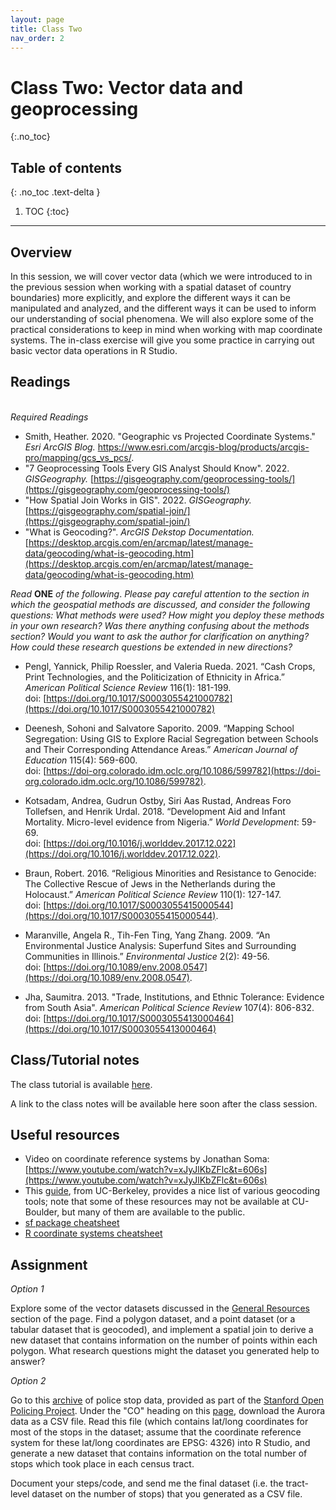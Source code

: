 ```yaml
---
layout: page
title: Class Two
nav_order: 2
---
```


# Class Two: Vector data and geoprocessing
{:.no_toc}

## Table of contents
{: .no_toc .text-delta }

1. TOC
{:toc}

---

## Overview

In this session, we will cover vector data (which we were introduced to in the previous session when working with a spatial dataset of country boundaries) more explicitly, and explore the different ways it can be manipulated and analyzed, and the different ways it can be used to inform our understanding of social phenomena. We will also explore some of the practical considerations to keep in mind when working with map coordinate systems. The in-class exercise will give you some practice in carrying out basic vector data operations in R Studio. 

## Readings
\
*Required Readings*

* Smith, Heather. 2020. "Geographic vs Projected Coordinate Systems." *Esri ArcGIS Blog.* https://www.esri.com/arcgis-blog/products/arcgis-pro/mapping/gcs_vs_pcs/. 
* "7 Geoprocessing Tools Every GIS Analyst Should Know". 2022. *GISGeography.* [https://gisgeography.com/geoprocessing-tools/](https://gisgeography.com/geoprocessing-tools/) 
* "How Spatial Join Works in GIS". 2022. *GISGeography.* [https://gisgeography.com/spatial-join/](https://gisgeography.com/spatial-join/)
* "What is Geocoding?". *ArcGIS Dekstop Documentation.* [https://desktop.arcgis.com/en/arcmap/latest/manage-data/geocoding/what-is-geocoding.htm](https://desktop.arcgis.com/en/arcmap/latest/manage-data/geocoding/what-is-geocoding.htm) 

*Read* **ONE** *of the following*. *Please pay careful attention to the section in which the geospatial methods are discussed, and consider the following questions: What methods were used? How might you deploy these methods in your own research? Was there anything confusing about the methods section? Would you want to ask the author for clarification on anything? How could these research questions be extended in new directions?* 

* Pengl, Yannick, Philip Roessler, and Valeria Rueda. 2021. “Cash Crops, Print Technologies, and the Politicization of Ethnicity in Africa.” *American Political Science Review* 116(1): 181-199.\
doi: [https://doi.org/10.1017/S0003055421000782](https://doi.org/10.1017/S0003055421000782)

* Deenesh, Sohoni and Salvatore Saporito. 2009. “Mapping School Segregation: Using GIS to Explore Racial Segregation between Schools and Their Corresponding Attendance Areas.” *American Journal of Education* 115(4): 569-600.\
doi: [https://doi-org.colorado.idm.oclc.org/10.1086/599782](https://doi-org.colorado.idm.oclc.org/10.1086/599782).

* Kotsadam, Andrea, Gudrun Ostby, Siri Aas Rustad, Andreas Foro Tollefsen, and Henrik Urdal. 2018. “Development Aid and Infant Mortality. Micro-level evidence from Nigeria.” *World Development*: 59-69.\
doi: [https://doi.org/10.1016/j.worlddev.2017.12.022](https://doi.org/10.1016/j.worlddev.2017.12.022). 

* Braun, Robert. 2016. “Religious Minorities and Resistance to Genocide: The Collective Rescue of Jews in the Netherlands during the Holocaust.” *American Political Science Review* 110(1): 127-147.\
doi: [https://doi.org/10.1017/S0003055415000544](https://doi.org/10.1017/S0003055415000544). 

* Maranville, Angela R., Tih-Fen Ting, Yang Zhang. 2009. “An Environmental Justice Analysis: Superfund Sites and Surrounding Communities in Illinois.” *Environmental Justice* 2(2): 49-56.\
doi: [https://doi.org/10.1089/env.2008.0547](https://doi.org/10.1089/env.2008.0547).

* Jha, Saumitra. 2013. "Trade, Institutions, and Ethnic Tolerance: Evidence from South Asia". *American Political Science Review* 107(4): 806-832.\
doi: [https://doi.org/10.1017/S0003055413000464](https://doi.org/10.1017/S0003055413000464)

## Class/Tutorial notes

The class tutorial is available [here](class_notes/class2/class2_tutorial.html). 

A link to the class notes will be available here soon after the class session. 

## Useful resources

* Video on coordinate reference systems by Jonathan Soma: [https://www.youtube.com/watch?v=xJyJlKbZFlc&t=606s](https://www.youtube.com/watch?v=xJyJlKbZFlc&t=606s)
* This [guide](https://guides.lib.berkeley.edu/gis/geocoding), from UC-Berkeley, provides a nice list of various geocoding tools; note that some of these resources may not be available at CU-Boulder, but many of them are available to the public. 
* [sf package cheatsheet](https://github.com/rstudio/cheatsheets/blob/main/sf.pdf)
* [R coordinate systems cheatsheet](https://www.nceas.ucsb.edu/sites/default/files/2020-04/OverviewCoordinateReferenceSystems.pdf)

## Assignment

*Option 1*

Explore some of the vector datasets discussed in the [General Resources](/resources.md) section of the page. Find a polygon dataset, and a point dataset (or a tabular dataset that is geocoded), and implement a spatial join to derive a new dataset that contains information on the number of points within each polygon. What research questions might the dataset you generated help to answer? 

*Option 2* 

Go to this [archive](https://openpolicing.stanford.edu/data/) of police stop data, provided as part of the [Stanford Open Policing Project](https://openpolicing.stanford.edu/). Under the "CO" heading on this [page](https://openpolicing.stanford.edu/data/), download the Aurora data as a CSV file. Read this file (which contains lat/long coordinates for most of the stops in the dataset; assume that the coordinate reference system for these lat/long coordinates are EPSG: 4326) into R Studio, and generate a new dataset that contains information on the total number of stops which took place in each census tract. 

Document your steps/code, and send me the final dataset (i.e. the tract-level dataset on the number of stops) that you generated as a CSV file. 





